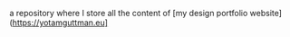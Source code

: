 a repository where I store all the content of [my design portfolio website](https://yotamguttman.eu]
